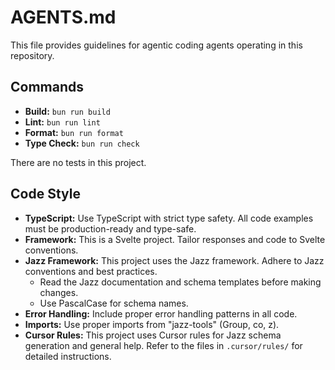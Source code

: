 # AGENTS.md

This file provides guidelines for agentic coding agents operating in this repository.

## Commands

- **Build:** `bun run build`
- **Lint:** `bun run lint`
- **Format:** `bun run format`
- **Type Check:** `bun run check`

There are no tests in this project.

## Code Style

- **TypeScript:** Use TypeScript with strict type safety. All code examples must be production-ready and type-safe.
- **Framework:** This is a Svelte project. Tailor responses and code to Svelte conventions.
- **Jazz Framework:** This project uses the Jazz framework. Adhere to Jazz conventions and best practices.
  - Read the Jazz documentation and schema templates before making changes.
  - Use PascalCase for schema names.
- **Error Handling:** Include proper error handling patterns in all code.
- **Imports:** Use proper imports from "jazz-tools" (Group, co, z).
- **Cursor Rules:** This project uses Cursor rules for Jazz schema generation and general help. Refer to the files in `.cursor/rules/` for detailed instructions.
